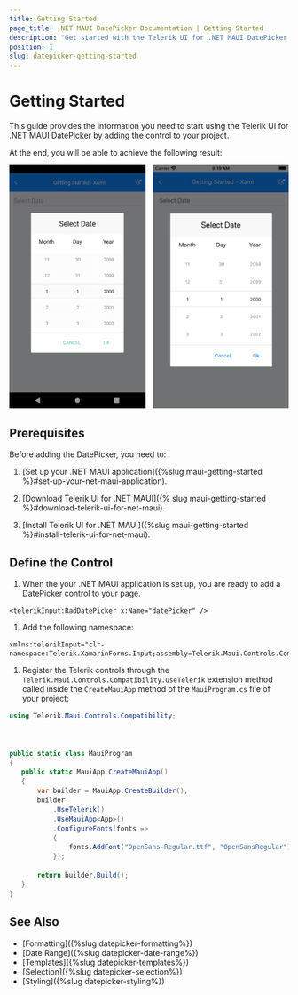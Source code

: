 ```yaml
---
title: Getting Started
page_title: .NET MAUI DatePicker Documentation | Getting Started
description: "Get started with the Telerik UI for .NET MAUI DatePicker and add the control to your .NET MAUI project."
position: 1
slug: datepicker-getting-started
---
```


# Getting Started

This guide provides the information you need to start using the Telerik UI for .NET MAUI DatePicker by adding the control to your project.

At the end, you will be able to achieve the following result:

![RadDatePicker](images/datepicker_getting_started.png)

## Prerequisites

Before adding the DatePicker, you need to:

1. [Set up your .NET MAUI application]({%slug maui-getting-started %}#set-up-your-net-maui-application).

1. [Download Telerik UI for .NET MAUI]({% slug maui-getting-started %}#download-telerik-ui-for-net-maui).

1. [Install Telerik UI for .NET MAUI]({%slug maui-getting-started %}#install-telerik-ui-for-net-maui).

## Define the Control

1. When the your .NET MAUI application is set up, you are ready to add a DatePicker control to your page.

 ```XAML
<telerikInput:RadDatePicker x:Name="datePicker" />
 ```

1. Add the following namespace:

 ```XAML
 xmlns:telerikInput="clr-namespace:Telerik.XamarinForms.Input;assembly=Telerik.Maui.Controls.Compatibility"
 ```

1. Register the Telerik controls through the `Telerik.Maui.Controls.Compatibility.UseTelerik` extension method called inside the `CreateMauiApp` method of the `MauiProgram.cs` file of your project:

 ```C#
using Telerik.Maui.Controls.Compatibility;



public static class MauiProgram
{
	public static MauiApp CreateMauiApp()
	{
		var builder = MauiApp.CreateBuilder();
		builder
			.UseTelerik()
			.UseMauiApp<App>()
			.ConfigureFonts(fonts =>
			{
				fonts.AddFont("OpenSans-Regular.ttf", "OpenSansRegular");
			});

		return builder.Build();
	}
}           
 ```

## See Also

- [Formatting]({%slug datepicker-formatting%})
- [Date Range]({%slug datepicker-date-range%})
- [Templates]({%slug datepicker-templates%})
- [Selection]({%slug datepicker-selection%})
- [Styling]({%slug datepicker-styling%})
